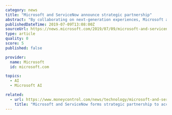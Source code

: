 ```yaml
---
category: news
title: "Microsoft and ServiceNow announce strategic partnership"
abstract: "By collaborating on next-generation experiences, Microsoft and ServiceNow will leverage technology to bring further cognitive services and intelligence to products across the Now Platform® with Microsoft 365 and Azure. ServiceNow Selects Microsoft Azure ..."
publishedDateTime: 2019-07-09T13:08:00Z
sourceUrl: https://news.microsoft.com/2019/07/09/microsoft-and-servicenow-announce-strategic-partnership/
type: article
quality: 0
score: 5
published: false

provider:
  name: Microsoft
  id: microsoft.com

topics:
  - AI
  - Microsoft AI

related:
  - url: https://www.moneycontrol.com/news/technology/microsoft-and-servicenow-forms-strategic-partnership-to-accelerate-digital-transformation-4192111.html
    title: "Microsoft and ServiceNow forms strategic partnership to accelerate digital transformation"
---
```

